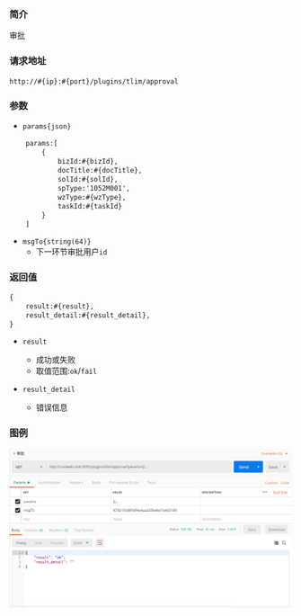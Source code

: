 ### 简介

审批

### 请求地址
```
http://#{ip}:#{port}/plugins/tlim/approval
```

### 参数

- `params{json}`
```
    params:[
        {
            bizId:#{bizId},
            docTitle:#{docTitle},
            solId:#{solId},
            spType:'1052M001',
            wzType:#{wzType},
            taskId:#{taskId}
        }
    ]
```
- `msgTo{string(64)}`
    - 下一环节审批用户`id`
### 返回值
```
{
    result:#{result},
    result_detail:#{result_detail},
}
```

- `result`
    - 成功或失败
    - 取值范围:`ok`/`fail`

- `result_detail`
    - 错误信息


### 图例

![Alt text][demo1]

[demo1]:https://github.com/GepengCn/tlim/blob/dev/images/APPROVAL.png?raw=true
